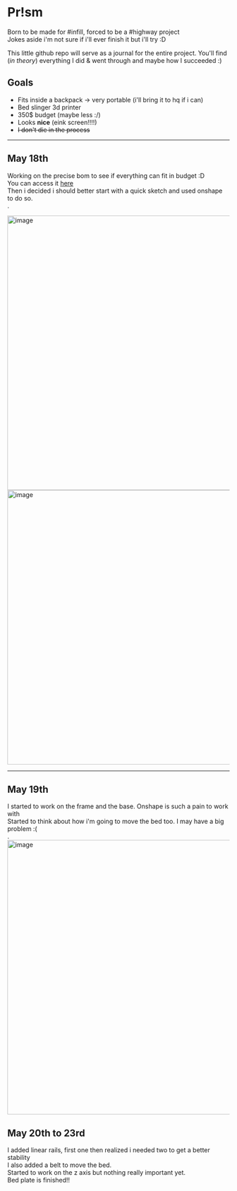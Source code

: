 # Pr!sm

Born to be made for #infill, forced to be a #highway project \
Jokes aside i'm not sure if i'll ever finish it but i'll try :D

This little github repo will serve as a journal for the entire project. You'll find (*in theory*) everything I did & went through and maybe how I succeeded :)

## Goals

- Fits inside a backpack -> very portable (i'll bring it to hq if i can)
- Bed slinger 3d printer
- 350$ budget (maybe less :/)
- Looks **nice** (eink screen!!!!)
- <del>I don't die in the process</del>

---
## May 18th

Working on the precise bom to see if everything can fit in budget :D \
You can access it [here](https://docs.google.com/spreadsheets/d/1ikDKoN0T1L48sfJnj8HsopvuAkS2xJBeX7_AytDlYT8/edit?usp=sharing) \
Then i decided i should better start with a quick sketch and used onshape to do so. \
.

<img width="622" alt="image" src="https://github.com/user-attachments/assets/17f8328a-b545-4cbb-9761-f1c9d581a0fd" />
<img width="622" alt="image" src=https://github.com/user-attachments/assets/59bae35d-6c01-4527-9092-d5a3dc26e52a />

---
## May 19th

I started to work on the frame and the base. Onshape is such a pain to work with \
Started to think about how i'm going to move the bed too. I may have a big problem :( \
.
<img width="622" alt="image" src=https://github.com/user-attachments/assets/3ddbf4b7-3143-4180-8b0c-597eff2a2082 />

## May 20th to 23rd

I added linear rails, first one then realized i needed two to get a better stability \
I also added a belt to move the bed. \
Started to work on the z axis but nothing really important yet. \
Bed plate is finished!!
